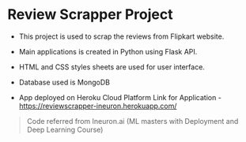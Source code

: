 # Review Scrapper Project

* This project is used to scrap the reviews from Flipkart website.

* Main applications is created in Python using Flask API.

* HTML and CSS styles sheets are used for user interface.

* Database used is MongoDB

* App deployed on Heroku Cloud Platform
  Link for Application - https://reviewscrapper-ineuron.herokuapp.com/

> Code referred from Ineuron.ai (ML masters with Deployment and Deep Learning Course)
